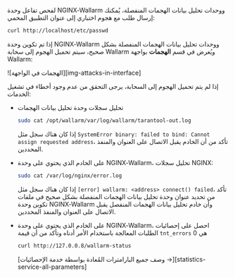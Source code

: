 لفحص تفاعل وحدة NGINX‑Wallarm ووحدات تحليل بيانات الهجمات المنفصلة، يُمكنك إرسال طلب مع هجوم اختباري إلى عنوان التطبيق المحمي:

```bash
curl http://localhost/etc/passwd
```

إذا تم تكوين وحدة NGINX‑Wallarm ووحدات تحليل بيانات الهجمات المنفصلة بشكل صحيح، سيتم تحميل الهجوم إلى سحابة Wallarm ويُعرض في قسم **الهجمات** بواجهة Wallarm:

![الهجمات في الواجهة][img-attacks-in-interface]

إذا لم يتم تحميل الهجوم إلى السحابة، يرجى التحقق من عدم وجود أخطاء في تشغيل الخدمات:

* تحليل سجلات وحدة تحليل بيانات الهجمات

    ```bash
    sudo cat /opt/wallarm/var/log/wallarm/tarantool-out.log
    ```

    إذا كان هناك سجل مثل `SystemError binary: failed to bind: Cannot assign requested address`، تأكد من أن الخادم يقبل الاتصال على العنوان والمنفذ المحددين.
* على الخادم الذي يحتوي على وحدة NGINX‑Wallarm، تحليل سجلات NGINX:

    ```bash
    sudo cat /var/log/nginx/error.log
    ```

    إذا كان هناك سجل مثل `[error] wallarm: <address> connect() failed`، تأكد من تحديد عنوان وحدة تحليل بيانات الهجمات المنفصلة بشكل صحيح في ملفات تكوين وحدة NGINX‑Wallarm وأن خادم تحليل بيانات الهجمات المنفصل يقبل الاتصال على العنوان والمنفذ المحددين.
* على الخادم الذي يحتوي على وحدة NGINX‑Wallarm، احصل على إحصائيات الطلبات المعالجة باستخدام الأمر أدناه وتأكد من أن قيمة `tnt_errors` هي 0

    ```bash
    curl http://127.0.0.8/wallarm-status
    ```

    [وصف جميع البارامترات المُعادة بواسطة خدمة الإحصائيات →][statistics-service-all-parameters]